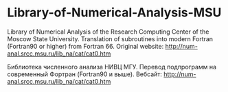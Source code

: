 # Library-of-Numerical-Analysis-MSU
Library of Numerical Analysis of the Research Computing Center of the Moscow State University. Translation of subroutines into modern Fortran (Fortran90 or higher) from Fortran 66.
Original website: http://num-anal.srcc.msu.ru/lib_na/cat/cat0.htm

Библиотека численного анализа НИВЦ МГУ. Перевод подпрограмм на современный Фортран (Fortran90 и выше).
Вебсайт: http://num-anal.srcc.msu.ru/lib_na/cat/cat0.htm
